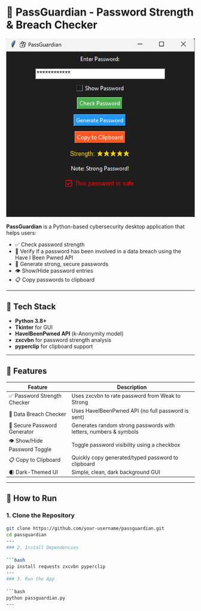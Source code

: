 # 🔐 PassGuardian - Password Strength & Breach Checker

![PassGuardian Screenshot](./screenshot.png)

**PassGuardian** is a Python-based cybersecurity desktop application that helps users:
- ✅ Check password strength
- 🚨 Verify if a password has been involved in a data breach using the Have I Been Pwned API
- 🔐 Generate strong, secure passwords
- 👁️ Show/Hide password entries
- 📋 Copy passwords to clipboard

---

## 🧰 Tech Stack

- **Python 3.8+**
- **Tkinter** for GUI
- **HaveIBeenPwned API** (k-Anonymity model)
- **zxcvbn** for password strength analysis
- **pyperclip** for clipboard support

---

## 🎯 Features

| Feature                        | Description                                                                 |
|-------------------------------|-----------------------------------------------------------------------------|
| ✅ Password Strength Checker   | Uses zxcvbn to rate password from Weak to Strong                           |
| 🔐 Data Breach Checker        | Uses HaveIBeenPwned API (no full password is sent)                         |
| 🔁 Secure Password Generator  | Generates random strong passwords with letters, numbers & symbols          |
| 👁️ Show/Hide Password Toggle | Toggle password visibility using a checkbox                                |
| 📋 Copy to Clipboard          | Quickly copy generated/typed password to clipboard                         |
| 🌒 Dark-Themed UI             | Simple, clean, dark background GUI                                         |

---


## 🚀 How to Run

### 1. Clone the Repository

```bash
git clone https://github.com/your-username/passguardian.git
cd passguardian
---
### 2. Install Dependencies

```bash
pip install requests zxcvbn pyperclip
---
### 3. Run the App

```bash
python passguardian.py
---
